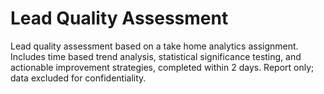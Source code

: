 # Lead Quality Assessment
Lead quality assessment based on a take home analytics assignment. Includes time based trend analysis, statistical significance testing, and actionable improvement strategies, completed within 2 days.
Report only; data excluded for confidentiality.
